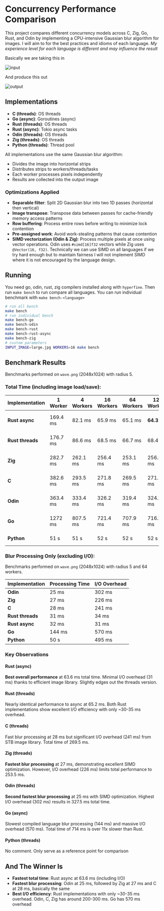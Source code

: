 # Concurrency Performance Comparison

This project compares different concurrency models across C, Zig, Go, Rust, and Odin by implementing a CPU-intensive Gaussian blur algorithm for images. I will aim to for the best practices and idioms of each language.
*My experience level for each language is different and may influence the result*

Basically we are taking this in

![input](input.png)

And produce this out

![output](output.png)

## Implementations

- **C (threads)**: OS threads
- **Go (async)**: Goroutines (async)
- **Rust (threads)**: OS threads
- **Rust (async)**: Tokio async tasks
- **Odin (threads)**: OS threads
- **Zig (threads)**: OS threads
- **Python (threads)**: Thread pool

All implementations use the same Gaussian blur algorithm:
- Divides the image into horizontal strips
- Distributes strips to workers/threads/tasks
- Each worker processes pixels independently
- Results are collected into the output image

### Optimizations Applied

- **Separable filter**: Split 2D Gaussian blur into two 1D passes (horizontal then vertical)
- **Image transpose**: Transpose data between passes for cache-friendly memory access patterns
- **Row buffering**: Process entire rows before writing to minimize lock contention
- **Pre-assigned work**: Avoid work-stealing patterns that cause contention
- **SIMD vectorization (Odin & Zig)**: Process multiple pixels at once using vector operations. Odin uses `#simd[16]f32` vectors while Zig uses `@Vector(16, f32)`. Technically we can use SIMD on all languages if we try hard enough but to maintain fairness I will not implement SIMD where it is not encouraged by the language design.

## Running

You need go, odin, rust, zig compilers installed along with `hyperfine`. Then run `make bench` to run compare all languages. You can run individual benchmark with `make bench-<language>`
```bash
# run all bench
make bench
# run individual bench
make bench-go
make bench-odin
make bench-rust
make bench-rust-async
make bench-zig
# custom parameters
INPUT_IMAGE=large.jpg WORKERS=16 make bench
```

## Benchmark Results

Benchmarks performed on `wave.png` (2048x1024) with radius 5.

### Total Time (including image load/save):

| Implementation | 1 Worker | 4 Workers | 16 Workers | 64 Workers | 128 Workers | Best Time |
|----------------|----------|-----------|------------|------------|-------------|-----------|
| **Rust async** | 169.4 ms | 82.1 ms | 65.9 ms | 65.1 ms | **64.3 ms** | 64.3 ms @ 128 |
| **Rust threads** | 176.7 ms | 86.6 ms | 68.5 ms | 66.7 ms | 68.4 ms | 66.7 ms @ 64 |
| **Zig** | 282.7 ms | 262.1 ms | 256.4 ms | 253.1 ms | 256.5 ms | 253.1 ms @ 64 |
| **C** | 382.6 ms | 293.5 ms | 271.8 ms | 269.5 ms | 271.1 ms | 269.5 ms @ 64 |
| **Odin** | 363.4 ms | 333.4 ms | 326.2 ms | 319.4 ms | 324.2 ms | 319.4 ms @ 64 |
| **Go** | 1272 ms | 807.5 ms | 721.4 ms | 707.9 ms | 716.2 ms | 707.9 ms @ 64 |
| **Python** | 51 s | 51 s | 52 s | 52 s | 52 s | 51 s @ 1 |

### Blur Processing Only (excluding I/O):

Benchmarks performed on `wave.png` (2048x1024) with radius 5 and 64 workers.

| Implementation | Processing Time | I/O Overhead |
|----------------|----------------|--------------|
| **Odin** | 25 ms | 302 ms |
| **Zig** | 27 ms | 226 ms |
| **C** | 28 ms | 241 ms |
| **Rust threads** | 31 ms | 34 ms |
| **Rust async** | 32 ms | 31 ms |
| **Go** | 144 ms | 570 ms |
| **Python** | 50 s | 495 ms |


### Key Observations

#### Rust (async)
**Best overall performance** at 63.6 ms total time. Minimal I/O overhead (31 ms) thanks to efficient image library. Slightly edges out the threads version.

#### Rust (threads)
Nearly identical performance to async at 65.2 ms. Both Rust implementations show excellent I/O efficiency with only ~30-35 ms overhead.

#### C (threads)
Fast blur processing at 28 ms but significant I/O overhead (241 ms) from STB image library. Total time of 269.5 ms.

#### Zig (threads)
**Fastest blur processing** at 27 ms, demonstrating excellent SIMD optimization. However, I/O overhead (226 ms) limits total performance to 253.5 ms.

#### Odin (threads)
**Second fastest blur processing** at 25 ms with SIMD optimization. Highest I/O overhead (302 ms) results in 327.5 ms total time.

#### Go (async)
Slowest compiled language blur processing (144 ms) and massive I/O overhead (570 ms). Total time of 714 ms is over 11x slower than Rust.

#### Python (threads)
No comment. Only serve as a reference point for comparison

## And The Winner Is

- **Fastest total time**: Rust async at 63.6 ms (including I/O)
- **Fastest blur processing**: Odin at 25 ms, followed by Zig at 27 ms and C at 28 ms, basically the same
- **Best I/O efficiency**: Rust implementations with only ~30-35 ms overhead. Odin, C, Zig has around 200-300 ms. Go has 570 ms overhead
